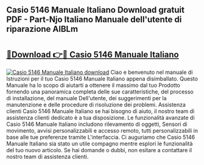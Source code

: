 ## Casio 5146 Manuale Italiano Download gratuit PDF - Part-Njo Italiano Manuale dell'utente di riparazione AlBLm

# <h2><a href="http://dfgezkr.blite.top/?on=Casio+5146+Manuale+Italiano">🔗Download 👉🔴 Casio 5146 Manuale Italiano</a></h2>

[![Casio 5146 Manuale Italiano download](https://i.imgur.com/lujVjoI.png)](http://dfgezkr.blite.top/?on=Casio+5146+Manuale+Italiano)
Ciao e benvenuto nel manuale di Istruzioni per il tuo Casio 5146 Manuale Italiano appena disimballato. Questo Manuale ha lo scopo di aiutarti a ottenere il massimo dal tuo Prodotto fornendo una panoramica completa delle sue caratteristiche, del processo di installazione, del manuale Dell'utente, dei suggerimenti per la manutenzione e delle procedure di risoluzione dei problemi. Assistenza clienti Casio 5146 Manuale Italiano se hai bisogno di aiuto, il nostro team di assistenza clienti dedicato è a tua disposizione. Le funzionalità avanzate di Casio 5146 Manuale Italiano includono rilevamento di oggetti, Sensori di movimento, avvisi personalizzabili e accesso remoto, tutti personalizzabili in base alle tue preferenze tramite L'interfaccia. Ci auguriamo che Casio 5146 Manuale Italiano sia stato un utile compagno mentre esplori le funzionalità del tuo nuovo articolo. Se hai domande o dubbi, non esitare a contattare il nostro team di assistenza clienti.
